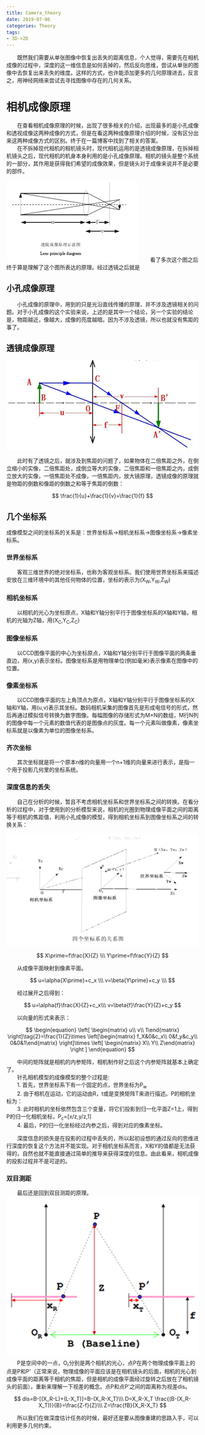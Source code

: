 ```yaml
---
title: Camera_theory
date: 2019-07-06
categories: Theory
tags: 
- 3D->2D
---
```


　　既然我们需要从单张图像中恢复出丢失的距离信息，个人觉得，需要先在相机成像的过程中，深度的这一维信息是如何丢掉的，然后反向思维，尝试从单张的图像中去恢复出来丢失的维度。这样的方式，也许能添加更多的几何原理进去，反言之，用神经网络来尝试去寻找图像中存在的几何关系。

<!-- more -->

# 相机成像原理

　　在查看相机成像原理的时候，出现了很多相关的介绍，出现最多的是小孔成像和透视成像这两种成像的方式，但是在看这两种成像原理介绍的时候，没有区分出来这两种成像方式的区别。终于在一篇博客中找到了相关的答案。<br>
　　在不拆掉现代相机的相机镜头时，现代相机运用的是透镜成像原理，在拆掉相机镜头之后，现代相机的机身本身利用的是小孔成像原理。相机的镜头是整个系统的一部分，其作用是获得我们希望的成像效果，但是镜头对于成像来说并不是必要的部件。

![](/pic/camera.bmp)
　　看了多次这个图之后终于算是理解了这个图所表达的原理。经过透镜之后就是


## 小孔成像原理

　　小孔成像的原理中，用到的只是光沿直线传播的原理，并不涉及透镜相关的问题。对于小孔成像的这个实验来说，上述的是其中一个结论，另一个实验的结论是，物距越近，像越大，成像的亮度越暗。因为不涉及透镜，所以也就没有焦距的事了。

## 透镜成像原理

![](/pic/mirror.jpg)

　　此时有了透镜之后，就涉及到焦距的问题了，如果物体在二倍焦距之外，在倒立缩小的实像，二倍焦距处，成倒立等大的实像，二倍焦距和一倍焦距之内，成倒立放大的实像，一倍焦距处不成像，一倍焦距内，放大镜原理，透镜成像的原理就是物距的倒数和像距的倒数之和等于焦距的倒数：

$$
\frac{1}{u}+\frac{1}{v}=\frac{1}{f}
$$

## 几个坐标系

成像模型之间的坐标系的关系是：世界坐标系->相机坐标系->图像坐标系->像素坐标系。

### 世界坐标系
　　客观三维世界的绝对坐标系，也称为客观坐标系。我们使用世界坐标系来描述安放在三维环境中的其他任何物体的位置，坐标的表示为(X<sub>W</sub>,Y<sub>W</sub>,Z<sub>W</sub>)
### 相机坐标系
　　以相机的光心为坐标原点，X轴和Y轴分别平行于图像坐标系的X轴和Y轴，相机的光轴为Z轴，用(X<sub>C</sub>,Y<sub>C</sub>,Z<sub>C</sub>)
### 图像坐标系
　　以CCD图像平面的中心为坐标原点，X轴和Y轴分别平行于图像平面的两条垂直边，用(x,y)表示坐标。图像坐标系是用物理单位(例如毫米)表示像素在图像中的位置。
### 像素坐标系
　　以CCD图像平面的左上角顶点为原点，X轴和Y轴分别平行于图像坐标系的X轴和Y轴，用(u,v)表示其坐标。数码相机采集的图像首先是形成电信号的形式，然后再通过模拟信号转换为数字图像。每幅图像的存储形式为M×N的数组，M行N列的图像中每一个元素的数值代表的是图像点的灰度。每一个元素叫做像素，像素坐标系就是以像素为单位的图像坐标系。
### 齐次坐标
　　其次坐标就是将一个原本n维的向量用一个n+1维的向量来进行表示，是指一个用于投影几何里的坐标系统。

### 深度信息的丢失
　　自己在分析的时候，暂且不考虑相机坐标系和世界坐标系之间的转换。在看分析的过程中，对于使用到的分析模型来说，相机的光圈到物理成像平面之间的距离等于相机的焦距值，利用小孔成像的模型，得到相机坐标系到图像坐标系之间的转换关系：

![](/pic/camera_matrix.jpg)

$$
X\prime=f\frac{X}{Z} \\\
Y\prime=f\frac{Y}{Z}
$$

　　从成像平面映射到像素平面。

$$
u=\alpha{X\prime}+c_x \\\ 
v=\beta{Y\prime}+c_y \\\
$$

　　经过展开之后得到：

$$
u=\alpha{f}\frac{X}{Z}+c_x\\\
v=\beta{f}\frac{Y}{Z}+c_y
$$

　　以向量的形式来表示：

$$
\begin{equation}
\left[
\begin{matrix}
 u\\
 v\\
 1\end{matrix}
\right]\tag{2}=\frac{1}{Z}\times
\left[\begin{matrix}
f_X&0&c_x\\
0&f_y&c_y\\
0&0&1\end{matrix}
\right]\times
\left[
\begin{matrix}
X\\
Y\\
Z\end{matrix}
\right
]
\end{equation}
$$

　　中间的矩阵就是相机的内参矩阵，相机制作好之后这个内参矩阵就基本上确定了。<br>
　　针孔相机模型的成像模型的整个过程是:<br>
　　1. 首先，世界坐标系下有一个固定的点，世界坐标为P<sub>w</sub><br>
　　2. 由于相机在运动，它的运动由R，t或是变换矩阵T来进行描述。P的相机坐标为：<br>
　　3. 此时相机的坐标依然包含三个变量，将它们投影到归一化平面Z=1上，得到P的归一化相机坐标，P<sub>c</sub>=[x/z,y/z,1]<br>
　　4. 最后，P的归一化坐标经过内参之后，得到对应的像素坐标。

　　深度信息的损失是在投影的过程中丢失的，所以起初设想的通过反向的思维进行深度的恢复这个方法并不能实现。对于相机坐标系而言，X和Y的值都是无法获得的，自然也就不能直接通过简单的推导来获得深度的信息。由此看来，相机成像的投影过程并不是可逆的。
　　
### 双目测距
　　最后还是回到双目测距的原理。<br>
![](/pic/disparity.png)<br>
　　P是空间中的一点，O<sub>r</sub>分别是两个相机的光心，点P在两个物理成像平面上的点是P和P'（正常来说，物理成像的平面应该是在相机镜头的后面，相机的光心到成像平面的距离等于相机的焦距，但是相机的成像平面经过旋转之后放在了相机镜头的前面），重新来理解一下视差的概念。点P和点P'之间的距离称为视差dis。

$$
dis=B-[(X_R-L)+(L-X_T)]=B-(X_R-X_T)\\\
D=X_R-X_T
\frac{(B-(X_R-X_T))}{B}=\frac{Z-f}{Z}\\\
Z=\frac{fB}{X_R-X_T}
$$

　　所以我们在做深度估计任务的时候，最好还是要从图像重建的思路入手，可以利用更多几何约束。